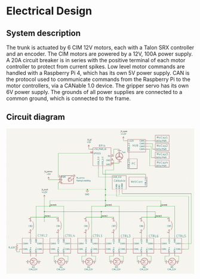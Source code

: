 # Electrical Design


## System description
The trunk is actuated by 6 CIM 12V motors, each with a Talon SRX controller and an encoder. The CIM motors are powered by a 12V, 100A power supply. A 20A circuit breaker is in series with the positive terminal of each motor controller to protect from current spikes. Low level motor commands are handled with a Raspberry Pi 4, which has its own 5V power supply. CAN is the protocol used to communicate commands from the Raspberry Pi to the motor controllers, via a CANable 1.0 device. The gripper servo has its own 6V power supply. The grounds of all power supplies are connected to a common ground, which is connected to the frame. 

## Circuit diagram
![Circuit Diagram](assets/circuitdiagram_081524.jpg)
